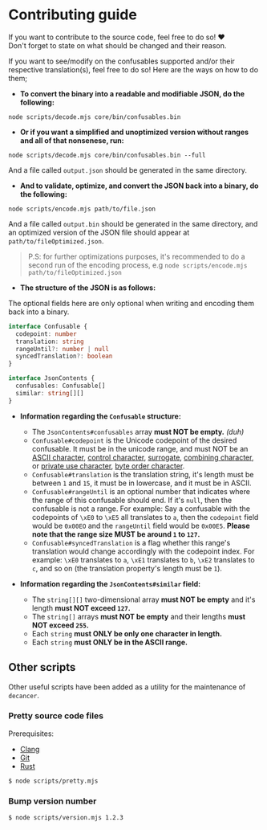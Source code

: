# Contributing guide

If you want to contribute to the source code, feel free to do so! ❤️<br>
Don't forget to state on what should be changed and their reason.

If you want to see/modify on the confusables supported and/or their respective translation(s), feel free to do so! Here are the ways on how to do them;

- **To convert the binary into a readable and modifiable JSON, do the following:**

```console
node scripts/decode.mjs core/bin/confusables.bin
```

- **Or if you want a simplified and unoptimized version without ranges and all of that nonsenese, run:**

```console
node scripts/decode.mjs core/bin/confusables.bin --full
```

And a file called `output.json` should be generated in the same directory.

- **And to validate, optimize, and convert the JSON back into a binary, do the following:**

```console
node scripts/encode.mjs path/to/file.json
```

And a file called `output.bin` should be generated in the same directory, and an optimized version of the JSON file should appear at `path/to/fileOptimized.json`.

> P.S: for further optimizations purposes, it's recommended to do a second run of the encoding process, e.g `node scripts/encode.mjs path/to/fileOptimized.json`

- **The structure of the JSON is as follows:**

The optional fields here are only optional when writing and encoding them back into a binary.

```ts
interface Confusable {
  codepoint: number
  translation: string
  rangeUntil?: number | null
  syncedTranslation?: boolean
}

interface JsonContents {
  confusables: Confusable[]
  similar: string[][]
}
```

- **Information regarding the `Confusable` structure:**

  - The `JsonContents#confusables` array **must NOT be empty.** _(duh)_
  - `Confusable#codepoint` is the Unicode codepoint of the desired confusable. It must be in the unicode range, and must NOT be an [ASCII character](https://en.wikipedia.org/wiki/ASCII), [control character](https://en.wikipedia.org/wiki/Control_character), [surrogate](https://en.wikipedia.org/wiki/Universal_Character_Set_characters#Surrogates), [combining character](https://en.wikipedia.org/wiki/Script_(Unicode)#Special_script_property_values), or [private use character](https://en.wikipedia.org/wiki/Private_Use_Areas), [byte order character](https://en.wikipedia.org/wiki/Byte_order_mark).
  - `Confusable#translation` is the translation string, it's length must be between `1` and `15`, it must be in lowercase, and it must be in ASCII.
  - `Confusable#rangeUntil` is an optional number that indicates where the range of this confusable should end. If it's `null`, then the confusable is not a range. For example: Say a confusable with the codepoints of `\xE0` to `\xE5` all translates to `a`, then the `codepoint` field would be `0x00EO` and the `rangeUntil` field would be `0x00E5`. **Please note that the range size MUST be around `1` to `127`.**
  - `Confusable#syncedTranslation` is a flag whether this range's translation would change accordingly with the codepoint index. For example: `\xE0` translates to `a`, `\xE1` translates to `b`, `\xE2` translates to `c`, and so on (the translation property's length must be `1`).

- **Information regarding the `JsonContents#similar` field:**

  - The `string[][]` two-dimensional array **must NOT be empty** and it's length **must NOT exceed `127`.**
  - The `string[]` arrays **must NOT be empty** and their lengths **must NOT exceed `255`.**
  - Each `string` **must ONLY be only one character in length.**
  - Each `string` **must ONLY be in the ASCII range.**

## Other scripts

Other useful scripts have been added as a utility for the maintenance of `decancer`.

### Pretty source code files

Prerequisites:

- [Clang](https://clang.llvm.org)
- [Git](https://git-scm.com/)
- [Rust](https://www.rust-lang.org)

```console
$ node scripts/pretty.mjs
```

### Bump version number

```console
$ node scripts/version.mjs 1.2.3
```